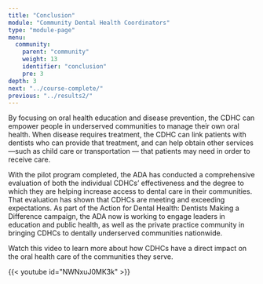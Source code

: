 ```yaml
---
title: "Conclusion"
module: "Community Dental Health Coordinators"
type: "module-page"
menu:
  community:
    parent: "community"
    weight: 13
    identifier: "conclusion"
    pre: 3
depth: 3
next: "../course-complete/"
previous: "../results2/"
---
```

<div class="pageblock"><p>By focusing on oral health education and disease prevention, the CDHC can empower people
 in underserved communities to manage their own oral health. When disease requires treatment, the CDHC can link patients with dentists who can provide that treatment, and can help obtain other services —such as child care or transportation — that patients may
 need in order to receive care. </p>
<p>With the pilot program completed, the ADA has conducted a comprehensive evaluation of both
 the individual CDHCs’ effectiveness and the degree to which they are helping increase access to dental care in their communities. That evaluation has shown that CDHCs are meeting and exceeding expectations. As part of the Action for Dental Health: Dentists
 Making a Difference campaign, the ADA now is working to engage leaders in education and public health, as well as the private practice community in bringing CDHCs to dentally underserved communities nationwide.</p>
<p>Watch this video to learn more about how CDHCs have a direct impact on the oral health care of the communities they serve.</p>
</div><div class="pageblock">
{{< youtube id="NWNxuJ0MK3k" >}}</div>